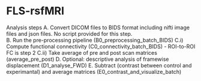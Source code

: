 # FLS-rsfMRI

Analysis steps
A. Convert DICOM files to BIDS format including nifti image files and json files. No script provided for this step.  
B. Run the pre-processing pipeline (B0_preprocessing_batch_BIDS)
C.i) Compute functional connectivity (C0_connectivity_batch_BIDS) - ROI-to-ROI FC is step 2 
C.ii) Take average of pre and post scan matrices (average_pre_post)
D. Optional: descriptive analysis of framewise displacement (D1_analyse_FWD)
E. Subtract (contrast between control and experimantal) and average matrices (E0_contrast_and_visualize_batch)
